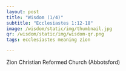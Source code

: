```yaml
---
layout: post
title: "Wisdom (1/4)"
subtitle: "Ecclesiastes 1:12-18"
image: /wisdom/static/img/thumbnail.jpg
qr: /wisdom/static/img/wisdom-qr.png
tags: ecclesiastes meaning zion

---
```

Zion Christian Reformed Church (Abbotsford)
